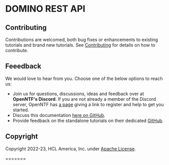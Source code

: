 # DOMINO REST API

## Contributing

Contributions are welcomed, both bug fixes or enhancements to existing tutorials and brand new tutorials. See [Contributing](/CONTRIBUTING.md) for details on how to contribute.

## Feeedback

We would love to hear from you. Choose one of the below options to reach us:

- Join us for questions, discussions, ideas and feedback over at **OpenNTF's Discord**. If you are not already a member of the Discord server, OpenNTF has [a page](https://openntf.org/discord) giving a link to register and help to get you started.
- Discuss this documentation [here on GitHub](https://github.com/HCL-TECH-SOFTWARE/Domino-rest-api/discussions).
- Provide feedback on the standalone tutorials on their dedicated [GitHub](https://github.com/HCL-TECH-SOFTWARE/domino-keep-tutorials).


## Copyright

Copyright 2022-23, HCL America, Inc. under [Apache License](/LICENSE).

=======
